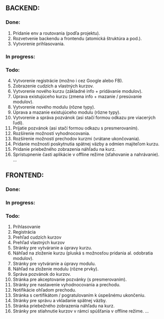 ## BACKEND:

### Done:
01. Pridanie env a routovania (podľa projektu).
02. Rozvetvenie backendu a frontendu (atomická štruktúra a pod.).
03. Vytvorenie prihlasovania.

### In progress:

### Todo:
04. Vytvorenie registrácie (možno i cez Google alebo FB).
05. Zobrazenie cudzích a vlastných kurzov.
06. Vytvorenie nového kurzu (základné info + pridávanie modulov).
07. Úprava existujúceho kurzu (zmena info + mazanie / presúvanie modulov).
08. Vytvorenie nového modulu (rôzne typy).
09. Úprava a mazanie existujúceho modulu (rôzne typy).
10. Vytvorenie a správa pozvánok (asi stačí formou odkazu pre viacerých ľudí).
11. Prijatie pozvánok (asi stačí formou odkazu s presmerovaním).
12. Rozšírenie možností vyhodnocovania.
13. Rozšírenie možností prechodov kurzmi (vrátane ukončovania).
14. Pridanie možnosti poskytnutia spätnej väzby a odmien majiteľom kurzu.
15. Pridanie priebežného zobrazenia náhľadu na kurz.
16. Sprístupnenie časti aplikácie v offline režime (sťahovanie a nahrávanie).
...


## FRONTEND:

### Done:

### In progress:

### Todo:
01. Prihlasovanie
02. Registrácia
03. Prehľad cudzích kurzov
04. Prehľad vlastných kurzov
05. Stránky pre vytváranie a úpravy kurzu.
06. Náhľad na zloženie kurzu (pluská s možnosťou pridania al. odobratia modulov).
07. Stránky pre vytváranie a úpravy modulu.
08. Náhľad na zloženie modulu (rôzne prvky).
08. Správa pozvánok do kurzov.
09. Stránka pre akceptovanie pozvánky (s presmerovaním).
10. Stránky pre nastavenie vyhodnocovania a prechodu.
11. Notifikácie ohľadom prechodu.
12. Stránka s certifikátom / pogratulovaním k úspešnému ukončeniu.
13. Stránky pre správu a vkladanie spätnej väzby.
14. Stránka priebežného zobrazenia náhľadu na kurz.
15. Stránky pre stiahnutie kurzov v rámci spúšťania v offline režime.
...